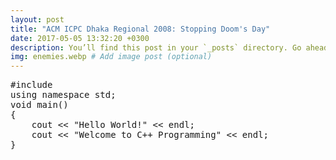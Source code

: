 ```yaml
---
layout: post
title: "ACM ICPC Dhaka Regional 2008: Stopping Doom's Day"
date: 2017-05-05 13:32:20 +0300
description: You’ll find this post in your `_posts` directory. Go ahead and edit it and re-build the site to see your changes. # Add post description (optional)
img: enemies.webp # Add image post (optional)
---
```

<pre class = "prettyprint">
#include <iostream>
using namespace std;
void main()
{
	cout << "Hello World!" << endl;
	cout << "Welcome to C++ Programming" << endl; 
}
</pre>
